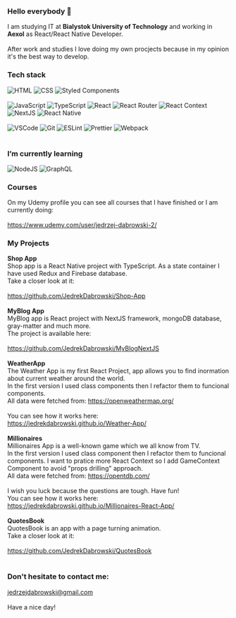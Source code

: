 ### Hello everybody 👋

I am studying IT at <strong>Bialystok University of Technology</strong>
and working in <strong>Aexol</strong> as React/React Native Developer.
<br/>
<br/>
After work and studies I love doing my own procjects because in my opinion it's the best way to develop.
### Tech stack
<div>
    <img alt="HTML" src="https://img.shields.io/badge/HTML-orange?logo=html5&logoColor=white&style=flat"/>
    <img alt="CSS" src="https://img.shields.io/badge/CSS-blue?logo=css3&style=flat"/>
    <img alt='Styled Components' src="https://img.shields.io/badge/Styled Components-white?logo=styled-components&logoColor=purple&style=flat"/>
    
</div>
<br/>
<div>
    <img alt="JavaScript" src="https://img.shields.io/badge/JavaScript-yellow?logo=javascript&logoColor=white&style=flat"/>
     <img alt="TypeScript" src="https://img.shields.io/badge/TypeScript-blue?logo=typescript&logoColor=white&style=flat"/>
     <img alt="React" src="https://img.shields.io/badge/React-black?logo=react&logoColor=white&style=flat"/>
     <img alt="React Router" src="https://img.shields.io/badge/ReactRouter-black?logo=React-Router&logoColor=white&style=flat"/>
    <img alt="React Context" src="https://img.shields.io/badge/React Context-black?logo=react&logoColor=white&style=flat"/>
        <img alt="NextJS" src="https://img.shields.io/badge/NextJS-black?logo=next-dot-js&logoColor=white&style=flat"/>
    <img alt="React Native" src="https://img.shields.io/badge/ReactNative-black?logo=React&style=flat"/>
    
</div>
<br/>
<div>
   <img alt="VSCode" src="https://img.shields.io/badge/VS Code-blue?logo=Visual-Studio-Code&logoColor=white&style=flat"/>
    <img alt="Git" src="https://img.shields.io/badge/Git-red?logo=git&logoColor=white&style=flat"/>
    <img alt="ESLint" src="https://img.shields.io/badge/ESLint-purple?logo=eslint&logoColor=white&style=flat"/>
    <img alt="Prettier" src="https://img.shields.io/badge/Prettier-24292e?logo=prettier&logoColor=white&style=flat"/>
    <img alt="Webpack" src="https://img.shields.io/badge/Webpack-blue?logo=webpack&logoColor=white&style=flat"/>
</div>
<br/>

### I’m currently learning
<div>
    <img alt='NodeJS' src="https://img.shields.io/badge/NodeJS-darkgreen?logo=node.js&logoColor=white&style=flat"/>
    <img alt='GraphQL' src="https://img.shields.io/badge/GraphQL-pink?logo=graphql&logoColor=white&style=flat"/>
</div>

### Courses
On my Udemy profile you can see all courses that I have finished or I am currently doing:
<br/>
<br/>
https://www.udemy.com/user/jedrzej-dabrowski-2/
<br/>
### My Projects
<strong>Shop App</strong>
<br/>
Shop app is a React Native project with TypeScript. As a state container I have used Redux and Firebase database.
<br/>
Take a closer look at it:
<br/>
<br/>
https://github.com/JedrekDabrowski/Shop-App
<br/>
<br/>
<strong>MyBlog App</strong>
<br/>
MyBlog app is React project with NextJS framework, mongoDB database, gray-matter and much more.
<br/>
The project is available here:
<br/>
<br/>
https://github.com/JedrekDabrowski/MyBlogNextJS
<br/>
<br/>
<strong>WeatherApp</strong>
<br/>
The Weather App is my first React Project, app allows you to find inormation about current weather around the world.
<br/>
In the first version I used class components then I refactor them to funcional components.
<br/>
All data were fetched from: https://openweathermap.org/
<br/>
<br/>
You can see how it works here:
<br/>
https://jedrekdabrowski.github.io/Weather-App/
<br/>
<br/>
<strong>Millionaires</strong>
<br/>
Millionaires App is a well-known game which we all know from TV.
<br/>
In the first version I used class component then I refactor them to funcional components. I want to pratice more React Context so I add GameContext Component to avoid "props drilling" approach. 
<br/>
All data were fetched from: https://opentdb.com/
<br/>
<br/>
I wish you luck because the questions are tough. Have fun!
<br/>
You can see how it works here:
<br/>
https://jedrekdabrowski.github.io/Millionaires-React-App/
<br/>
<br/>
<strong>QuotesBook</strong>
<br/>
QuotesBook is an app with a page turning animation. 
<br/>
Take a closer look at it:
<br/>
<br/>
https://github.com/JedrekDabrowski/QuotesBook
<br/>
<br/>
### Don't hesitate to contact me:
jedrzejdabrowski@gmail.com
<br/>
<br/>
Have a nice day!
